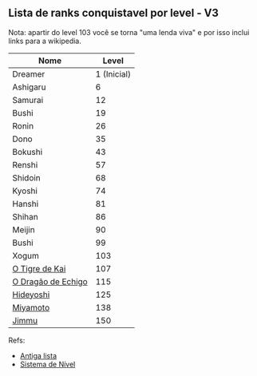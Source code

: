 ## Lista de ranks conquistavel por level - V3

Nota: apartir do level 103 você se torna "uma lenda viva" e por isso inclui links para a wikipedia.

|         Nome        |  Level   |
| ------------------- | ------------------- |
|       Dreamer       | 1 (Inicial) |
|       Ashigaru      | 6 |
|       Samurai       | 12 |
|        Bushi        | 19 |
|        Ronin        | 26 |
|         Dono        | 35 |
|       Bokushi       | 43 |
|       Renshi        | 57 |
|       Shidoin       | 68 |
|       Kyoshi        | 74 |
|       Hanshi        | 81 |
|       Shihan        | 86 |
|       Meijin        | 90 |
|        Bushi        | 99 |
|        Xogum        | 103 |
|   [O Tigre de Kai](https://pt.wikipedia.org/wiki/Takeda_Shingen)    | 107 |
| [O Dragão de Echigo](https://pt.wikipedia.org/wiki/Uesugi_Kenshin)  | 115 |
|      [Hideyoshi](https://pt.wikipedia.org/wiki/Toyotomi_Hideyoshi)      | 125 |
|      [Miyamoto](https://pt.wikipedia.org/wiki/Miyamoto_Musashi)       | 138 |
|        [Jimmu](https://pt.wikipedia.org/wiki/Jimmu)        | 150 |

Refs:
 - [Antiga lista](http://prntscr.com/eqz6y6/direct)
 - [Sistema de Nível](https://github.com/dream-animes/v3-updates/blob/master/leveling.md)

